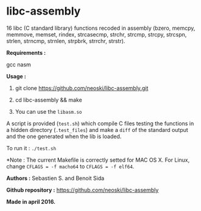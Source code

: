 # libc-assembly
16 libc (C standard library) functions recoded in assembly (bzero, memcpy, memmove, memset, 
rindex, strcasecmp, strchr, strcmp, strcpy, strcspn, strlen, strncmp, strnlen,
strpbrk, strrchr, strstr).

**Requirements :**

gcc
nasm

**Usage :**

1. git clone https://github.com/neoski/libc-assembly.git

2. cd libc-assembly && make

3. You can use the `libasm.so`

A script is provided (`test.sh`) which compile C files testing the functions 
in a hidden directory (`.test_files`) and make a `diff` of the standard output 
and the one generated when the lib is loaded.

To run it : `./test.sh`

*Note : The current Makefile is correctly setted for MAC OS X.
For Linux, change `CFLAGS = -f macho64` to `CFLAGS = -f elf64`.

**Authors :** Sebastien S. and Benoit Sida

**Github repository :** https://github.com/neoski/libc-assembly

**Made in april 2016.**
